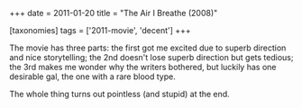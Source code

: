 +++
date = 2011-01-20
title = "The Air I Breathe (2008)"

[taxonomies]
tags = ['2011-movie', 'decent']
+++

The movie has three parts: the first got me excited due to superb
direction and nice storytelling; the 2nd doesn\'t lose superb direction
but gets tedious; the 3rd makes me wonder why the writers bothered, but
luckily has one desirable gal, the one with a rare blood type.

The whole thing turns out pointless (and stupid) at the end.
